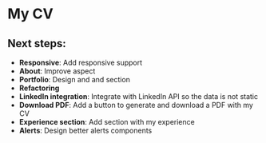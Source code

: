 # My CV

## Next steps:

- **Responsive**: Add responsive support
- **About**: Improve aspect
- **Portfolio**: Design and and section
- **Refactoring**
- **LinkedIn integration**: Integrate with LinkedIn API so the data is not static
- **Download PDF**: Add a button to generate and download a PDF with my CV
- **Experience section**: Add section with my experience
- **Alerts**: Design better alerts components